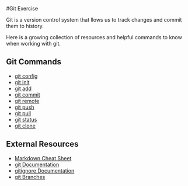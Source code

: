 #Git Exercise

Git is a version control system that llows us to track changes and commit them to history.

Here is a growing collection of resources and helpful commands to know when working with git.

## Git Commands

- [git config](./Config.md)
- [git init](./CreateInit.md)
- [git add](./Add.md)
- [git commit](./Commit.md)
- [git remote](./Remote.md)
- [git push](./Push.md)
- [git pull](./Pull.md)
- [git status](./Status.md)
- [git clone](./Clone.md)

## External Resources
- [Markdown Cheat Sheet](https://www.markdownguide.org/cheat-sheet)
- [git Documentation](https://git-scm.com/docs)
- [gitignore Documentation](https://git-scm.com/docs/gitignore)
- [git Branches](https://git-scm.com/book/en/v2/Git-Branching-Branches-in-a-Nutshell)